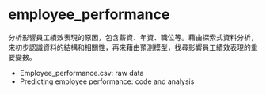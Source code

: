 # employee_performance
分析影響員工績效表現的原因，包含薪資、年資、職位等。藉由探索式資料分析，來初步認識資料的結構和相關性，再來藉由預測模型，找尋影響員工績效表現的重要變數。

- Employee_performance.csv: raw data
- Predicting employee performance: code and analysis
